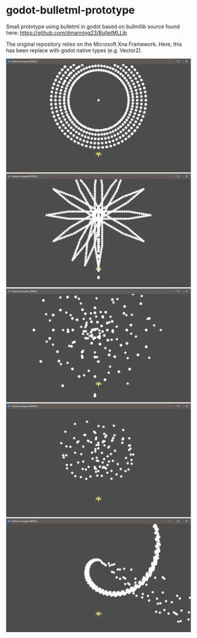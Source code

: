 # godot-bulletml-prototype
Small prototype using bulletml in godot based on bullmllib source found here: https://github.com/dmanning23/BulletMLLib

The original repository relies on the Microsoft Xna Framework. Here, this has been replace with godot native types (e.g. Vector2).

![Screen](/screenshots/screen1.png)
![Screen](/screenshots/screen2.png)
![Screen](/screenshots/screen3.png)
![Screen](/screenshots/screen4.png)
![Screen](/screenshots/screen5.png)


